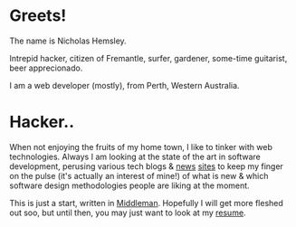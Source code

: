 Greets!
===

  The name is Nicholas Hemsley.

  Intrepid hacker,
  citizen of Fremantle,
  surfer,
  gardener,
  some-time guitarist,
  beer apprecionado.

  I am a web developer (mostly), from Perth, Western Australia.

Hacker..
===

  When not enjoying the fruits of my home town, I like to tinker with web technologies. Always I am looking at the state of the art in software development, perusing various tech blogs & [news](http://news.ycombinator.com)  [sites](http://lambda-the-ultimate.org)
  to keep my finger on the pulse (it's actually an interest of mine!) of what is new & which software design methodologies people are liking at the moment.

  This is just a start, written in
  [Middleman](http://middlemanapp.com). Hopefully I will get more
  fleshed out soo, but until then, you may just want to look at my [resume](/resume.html).
